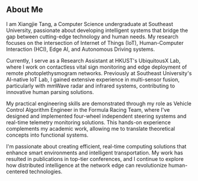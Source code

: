 ## About Me

I am Xiangjie Tang, a Computer Science undergraduate at Southeast University, passionate about developing intelligent systems that bridge the gap between cutting-edge technology and human needs. My research focuses on the intersection of Internet of Things (IoT), Human-Computer Interaction (HCI), Edge AI, and Autonomous Driving systems.

Currently, I serve as a Research Assistant at HKUST's UbiquitousX Lab, where I work on contactless vital sign monitoring and edge deployment of remote photoplethysmogram networks. Previously at Southeast University's AI-native IoT Lab, I gained extensive experience in multi-sensor fusion, particularly with mmWave radar and infrared systems, contributing to innovative human parsing solutions.

My practical engineering skills are demonstrated through my role as Vehicle Control Algorithm Engineer in the Formula Racing Team, where I've designed and implemented four-wheel independent steering systems and real-time telemetry monitoring solutions. This hands-on experience complements my academic work, allowing me to translate theoretical concepts into functional systems.

I'm passionate about creating efficient, real-time computing solutions that enhance smart environments and intelligent transportation. My work has resulted in publications in top-tier conferences, and I continue to explore how distributed intelligence at the network edge can revolutionize human-centered technologies.
